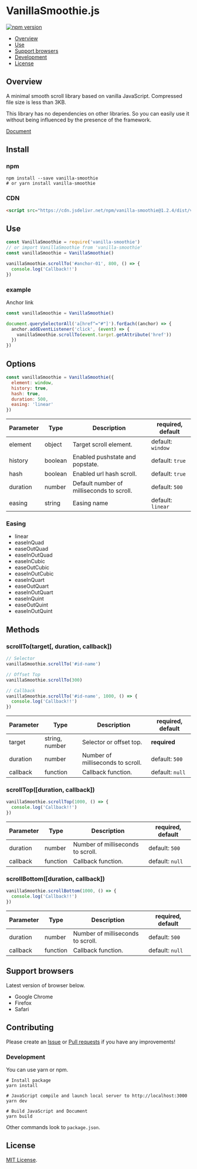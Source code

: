 # VanillaSmoothie.js

[![npm version](https://badge.fury.io/js/vanilla-smoothie.svg)](https://badge.fury.io/js/vanilla-smoothie)

<!-- [GH_PAGES]
[GitHub](https://github.com/kimulaco/vanilla-smoothie)
[GH_PAGES] -->

- [Overview](#overview)
- [Use](#use)
- [Support browsers](#support-browsers)
- [Development](#development)
- [License](#license)

## Overview

A minimal smooth scroll library based on vanilla JavaScript. Compressed file size is less than 3KB.

This library has no dependencies on other libraries. So you can easily use it without being influenced by the presence of the framework.

[Document](https://kimulaco.github.io/vanilla-smoothie/)

## Install

### npm

```shell
npm install --save vanilla-smoothie
# or yarn install vanilla-smoothie
```

### CDN

```html
<script src="https://cdn.jsdelivr.net/npm/vanilla-smoothie@1.2.4/dist/vanilla-smoothie.min.js"></script>
```

## Use

```js
const VanillaSmoothie = require('vanilla-smoothie')
// or import VanillaSmoothie from 'vanilla-smoothie'
const vanillaSmoothie = VanillaSmoothie()

vanillaSmoothie.scrollTo('#anchor-01', 800, () => {
  console.log('Callback!!')
})
```

### example

Anchor link

```js
const vanillaSmoothie = VanillaSmoothie()

document.querySelectorAll('a[href^="#"]').forEach((anchor) => {
  anchor.addEventListener('click', (event) => {
    vanillaSmoothie.scrollTo(event.target.getAttribute('href'))
  })
})
```

## Options

```js
const vanillaSmoothie = VanillaSmoothie({
  element: window,
  history: true,
  hash: true,
  duration: 500,
  easing: 'linear'
})
```

| Parameter | Type | Description | required, default |
----|----|----|----
| element | object | Target scroll element. | default: `window` |
| history | boolean | Enabled pushstate and popstate. | default: `true` |
| hash | boolean | Enabled url hash scroll. | default: `true` |
| duration | number | Default number of milliseconds to scroll. | default: `500` |
| easing | string | Easing name | default: `linear` |

### Easing

- linear
- easeInQuad
- easeOutQuad
- easeInOutQuad
- easeInCubic
- easeOutCubic
- easeInOutCubic
- easeInQuart
- easeOutQuart
- easeInOutQuart
- easeInQuint
- easeOutQuint
- easeInOutQuint

## Methods

### scrollTo(target[, duration, callback])

```js
// Selector
vanillaSmoothie.scrollTo('#id-name')

// Offset Top
vanillaSmoothie.scrollTo(300)

// Callback
vanillaSmoothie.scrollTo('#id-name', 1000, () => {
  console.log('Callback!!')
})
```

| Parameter | Type | Description | required, default |
----|----|----|----
| target | string, number | Selector or offset top. | **required** |
| duration | number | Number of milliseconds to scroll. | default: `500` |
| callback | function | Callback function. | default: `null` |

### scrollTop([duration, callback])

```js
vanillaSmoothie.scrollTop(1000, () => {
  console.log('Callback!!')
})
```

| Parameter | Type | Description | required, default |
----|----|----|----
| duration | number | Number of milliseconds to scroll. | default: `500` |
| callback | function | Callback function. | default: `null` |

<!-- [GH_PAGES]
<button type="button" class="js-button-top">Page Top</button>
[GH_PAGES] -->

### scrollBottom([duration, callback])

```js
vanillaSmoothie.scrollBottom(1000, () => {
  console.log('Callback!!')
})
```

| Parameter | Type | Description | required, default |
----|----|----|----
| duration | number | Number of milliseconds to scroll. | default: `500` |
| callback | function | Callback function. | default: `null` |

<!-- [GH_PAGES]
<button type="button" class="js-button-bottom">Page Bottom</button>
[GH_PAGES] -->

## Support browsers

Latest version of browser below.

- Google Chrome
- Firefox
- Safari

## Contributing

Please create an [Issue](https://github.com/kimulaco/vanilla-smoothie/issues) or [Pull requests](https://github.com/kimulaco/vanilla-smoothie/pulls) if you have any improvements!

### Development

You can use yarn or npm.

```shell
# Install package
yarn install

# JavaScript compile and launch local server to http://localhost:3000
yarn dev

# Build JavaScript and Document
yarn build
```

Other commands look to `package.json`.

## License

[MIT License](LICENSE).
